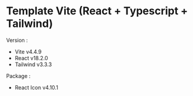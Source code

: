 # Template Vite (React + Typescript + Tailwind)

Version :
- Vite v4.4.9
- React v18.2.0
- Tailwind v3.3.3

Package :
- React Icon v4.10.1

